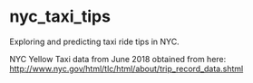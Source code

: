 # nyc_taxi_tips

Exploring and predicting taxi ride tips in NYC.

NYC Yellow Taxi data from June 2018 obtained from here: http://www.nyc.gov/html/tlc/html/about/trip_record_data.shtml
